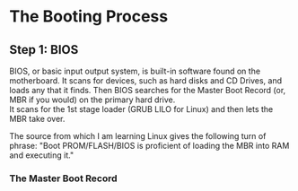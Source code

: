 # The Booting Process

## Step 1: BIOS

BIOS, or basic input output system, is built-in software found on the motherboard.  It scans for devices, such as hard disks and CD Drives, and loads any that it finds.
Then BIOS searches for the Master Boot Record (or, MBR if you would) on the primary hard drive.  
It scans for the 1st stage loader (GRUB LILO for Linux)  and then lets the MBR take over.  

The source from which I am learning Linux gives the following turn of phrase:
"Boot PROM/FLASH/BIOS is proficient of loading the MBR into RAM and executing it."


### The Master Boot Record

